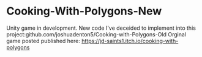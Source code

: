 # Cooking-With-Polygons-New
Unity game in development. New code I've deceided to implement into this project:github.com/joshuadenton5/Cooking-with-Polygons-Old
Orginal game posted published here: https://jd-saints1.itch.io/cooking-with-polygons
